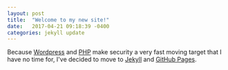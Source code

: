 ```yaml
---
layout: post
title:  "Welcome to my new site!"
date:   2017-04-21 09:18:39 -0400
categories: jekyll update
---
```

Because [Wordpress][wordpress-home] and [PHP][php-home] make security a very fast moving target that I have no time for, I've decided to move to [Jekyll][jekyll-home] and [GitHub Pages][github-pages].

[jekyll-home]:    https://jekyllrb.com
[wordpress-home]: https://wordpress.com
[php-home]:       http://php.net
[github-pages]:   https://pages.github.com
